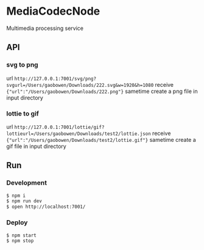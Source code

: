 # MediaCodecNode

Multimedia processing service

## API
### svg to png
url `http://127.0.0.1:7001/svg/png?svgurl=/Users/gaobowen/Downloads/222.svg&w=1920&h=1080` 
receive `{"url":"/Users/gaobowen/Downloads/222.png"}`
sametime create a png file in input directory

### lottie to gif
url `http://127.0.0.1:7001/lottie/gif?lottieurl=/Users/gaobowen/Downloads/test2/lottie.json`
receive `{"url":"/Users/gaobowen/Downloads/test2/lottie.gif"}`
sametime create a gif file in input directory

## Run
### Development

```bash
$ npm i
$ npm run dev
$ open http://localhost:7001/
```

### Deploy

```bash
$ npm start
$ npm stop
```